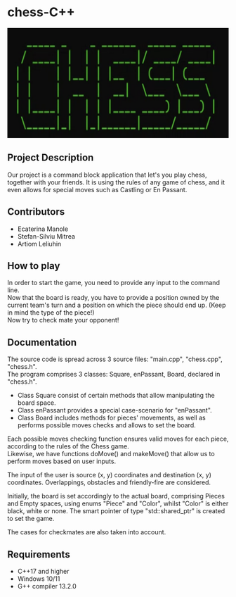 # chess-C++
<img src = "./Picture/Screenshot 2024-06-07 234132.png" width = "600px" height = "250px"/>

## Project Description
Our project is a command block application that let's you play chess, together with your friends.
It is using the rules of any game of chess, and it even allows for special moves such as Castling or En Passant.

## Contributors
- Ecaterina Manole
- Stefan-Silviu Mitrea
- Artiom Leliuhin
## How to play
In order to start the game, you need to provide any input to the command line.\
Now that the board is ready, you have to provide a position owned by the current team's turn and a position on which the piece should end up. (Keep in mind the type of the piece!)\
Now try to check mate your opponent!

## Documentation
The source code is spread across 3 source files: "main.cpp", "chess.cpp", "chess.h".\
The program comprises 3 classes: Square, enPassant, Board, declared in "chess.h".
- Class Square consist of certain methods that allow manipulating the board space.
- Class enPassant provides a special case-scenario for "enPassant".
- Class Board includes methods for pieces' movements, as well as performs possible moves checks and allows to set the board.


Each possible moves checking function ensures valid moves for each piece, according to the rules of the Chess game.\
Likewise, we have functions doMove() and makeMove() that allow us to perform moves based on user inputs.

The input of the user is source (x, y) coordinates and destination (x, y) coordinates. Overlappings, obstacles and friendly-fire are considered.

Initially, the board is set accordingly to the actual board, comprising Pieces and Empty spaces, using enums "Piece" and "Color", whilst "Color" is either black, white or none. The smart pointer of type "std::shared_ptr" is created to set the game.

The cases for checkmates are also taken into account.


## Requirements

- C++17 and higher
- Windows 10/11
- G++ compiler 13.2.0
